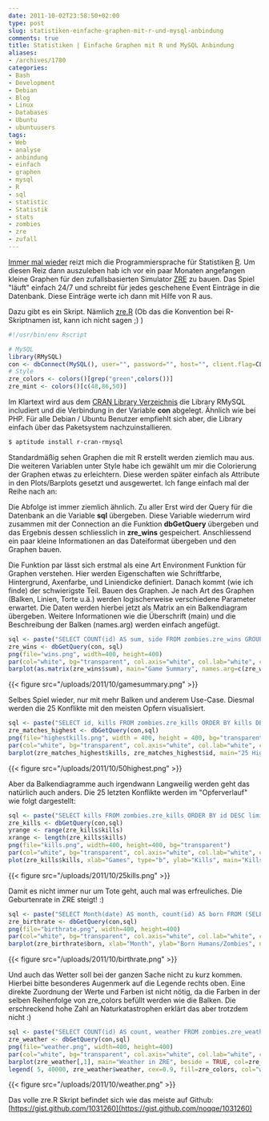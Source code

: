 ```yaml
---
date: 2011-10-02T23:58:50+02:00
type: post
slug: statistiken-einfache-graphen-mit-r-und-mysql-anbindung
comments: true
title: Statistiken | Einfache Graphen mit R und MySQL Anbindung
aliases:
- /archives/1780
categories:
- Bash
- Development
- Debian
- Blog
- Linux
- Databases
- Ubuntu
- ubuntuusers
tags:
- Web
- analyse
- anbindung
- einfach
- graphen
- mysql
- R
- sql
- statistic
- Statistik
- stats
- zombies
- zre
- zufall
---
```


[Immer mal wieder](/archives/1458) reizt mich die Programmiersprache für
Statistiken [R](http://www.r-project.org/). Um diesen Reiz dann auszuleben hab
ich vor ein paar Monaten angefangen kleine Graphen für den zufallsbasierten
Simulator [ZRE](http://zombies.n0q.org) zu bauen. Das Spiel "läuft" einfach 24/7
und schreibt für jedes geschehene Event Einträge in die Datenbank. Diese
Einträge werte ich dann mit Hilfe von R aus.

Dazu gibt es ein Skript. Nämlich [zre.R](https://gist.github.com/1031260) (Ob
das die Konvention bei R-Skriptnamen ist, kann ich nicht sagen ;) )

``` r
#!/usr/bin/env Rscript

# MySQL
library(RMySQL)
con <- dbConnect(MySQL(), user="", password="", host="", client.flag=CLIENT_MULTI_RESULTS)
# Style
zre_colors <- colors()[grep("green",colors())]
zre_mint <- colors()[c(48,86,50)]
```


Im Klartext wird aus dem [CRAN Library Verzeichnis](http://cran.r-project.org)
die Library RMySQL includiert und die Verbindung in der Variable **con**
abgelegt. Ähnlich wie bei PHP. Für alle Debian / Ubuntu Benutzer empfiehlt sich
aber, die Library einfach über das Paketsystem nachzuinstallieren.

``` bash
$ aptitude install r-cran-rmysql
```

Standardmäßig sehen Graphen die mit R erstellt werden ziemlich mau aus. Die
weiteren Variablen unter Style habe ich gewählt um mir die Colorierung der
Graphen etwas zu erleichtern. Diese werden später einfach als Attribute in den
Plots/Barplots gesetzt und ausgewertet. Ich fange einfach mal der Reihe nach an:

Die Abfolge ist immer ziemlich ähnlich. Zu aller Erst wird der Query für die
Datenbank an die Variable **sql** übergeben. Diese Variable wiederrum wird
zusammen mit der Connection an die Funktion **dbGetQuery** übergeben und das
Ergebnis dessen schliesslich in **zre_wins** gespeichert. Anschliessend ein paar
kleine Informationen an das Dateiformat übergeben und den Graphen bauen.

Die Funktion par lässt sich erstmal als eine Art Environment Funktion für
Graphen verstehen. Hier werden Eigenschaften wie Schriftfarbe, Hintergrund,
Axenfarbe, und Liniendicke definiert. Danach kommt (wie ich finde) der
schwierigste Teil. Bauen des Graphen. Je nach Art des Graphen (Balken, Linien,
Torte u.ä.) werden logischerweise verschiedene Parameter erwartet. Die Daten
werden hierbei jetzt als Matrix an ein Balkendiagram übergeben. Weitere
Informationen wie die Überschrift (main) und die Beschreibung der Balken
(names.arg) werden einfach angefügt.

``` r
sql <- paste("SELECT COUNT(id) AS sum, side FROM zombies.zre_wins GROUP BY side;")
zre_wins <- dbGetQuery(con, sql)
png(file="wins.png", width=400, height=400)
par(col="white", bg="transparent", col.axis="white", col.lab="white", col.main="white", lwd=2)
barplot(as.matrix(zre_wins$sum), main="Game Summary", names.arg=c(zre_wins$side), beside=TRUE, col=zre_mint)
```

{{< figure src="/uploads/2011/10/gamesummary.png" >}}

Selbes Spiel wieder, nur mit mehr Balken und anderem Use-Case. Diesmal werden
die 25 Konflikte mit den meisten Opfern visualisiert.

``` r
sql <- paste("SELECT id, kills FROM zombies.zre_kills ORDER BY kills DESC LIMIT 25;")
zre_matches_highest <- dbGetQuery(con,sql)
png(file="highestkills.png", width = 400, height = 400, bg="transparent")
par(col="white", bg="transparent", col.axis="white", col.lab="white", col.main="white", lwd=4)
barplot(zre_matches_highest$kills, zre_matches_highest$id, main="25 Highest Kills", beside = TRUE, ylab="Kills", col=zre_colors)
```

{{< figure src="/uploads/2011/10/50highest.png" >}}

Aber da Balkendiagramme auch irgendwann Langweilig werden geht das
natürlich auch anders. Die 25 letzten Konflikte werden im "Opferverlauf"
wie folgt dargestellt:

``` r
sql <- paste("SELECT kills FROM zombies.zre_kills ORDER BY id DESC limit 25;")
zre_kills <- dbGetQuery(con,sql)
yrange <- range(zre_kills$kills)
xrange <- length(zre_kills$kills)
png(file="kills.png", width=400, height=400, bg="transparent")
par(col="white", bg="transparent", col.axis="white", col.lab="white", col.main="white", lwd=4)
plot(zre_kills$kills, xlab="Games", type="b", ylab="Kills", main="Kills from last 25 Attacks", col=zre_mint)
```


{{< figure src="/uploads/2011/10/25kills.png" >}}

Damit es nicht immer nur um Tote geht, auch mal was erfreuliches. Die Geburtenrate in ZRE steigt! :)

``` r
sql <- paste("SELECT Month(date) AS month, count(id) AS born FROM (SELECT *, Month(date) AS M FROM zombies.zre_born) t Group by M; ")
zre_birthrate <- dbGetQuery(con,sql)
png(file="birthrate.png", width=400, height=400)
par(col="white", bg="transparent", col.axis="white", col.lab="white", col.main="white", lwd=3)
barplot(zre_birthrate$born, xlab="Month", ylab="Born Humans/Zombies", names.arg=c(zre_birthrate$month),main="BirthRate per Month", col=zre_colors)
```

{{< figure src="/uploads/2011/10/birthrate.png" >}}

Und auch das Wetter soll bei der ganzen Sache nicht zu kurz kommen. Hierbei
bitte besonderes Augenmerk auf die Legende rechts oben. Eine direkte Zuordnung
der Werte und Farben ist nicht nötig, da die Farben in der selben Reihenfolge
von zre_colors befüllt werden wie die Balken. Die erschreckend hohe Zahl an
Naturkatastrophen erklärt das aber trotzdem nicht :)

``` r
sql <- paste("SELECT COUNT(id) AS count, weather FROM zombies.zre_weather GROUP BY weather ORDER BY count DESC;")
zre_weather <- dbGetQuery(con,sql)
png(file="weather.png", width=400, height=400)
par(col="white", bg="transparent", col.axis="white", col.lab="white", col.main="white", lwd=2)
barplot(zre_weather[,1], main="Weather in ZRE", beside = TRUE, col=zre_colors)
legend( 5, 40000, zre_weather$weather, cex=0.9, fill=zre_colors, col="white")
```

{{< figure src="/uploads/2011/10/weather.png" >}}

Das volle zre.R Skript befindet sich wie das meiste auf Github:
[https://gist.github.com/1031260](https://gist.github.com/noqqe/1031260)
